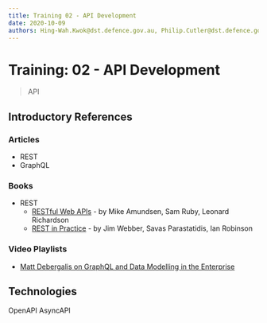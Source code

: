 ```yaml
---
title: Training 02 - API Development
date: 2020-10-09
authors: Hing-Wah.Kwok@dst.defence.gov.au, Philip.Cutler@dst.defence.gov.au
---
```


# Training: 02 - API Development

> API

## Introductory References

### Articles

- REST
- GraphQL

### Books

- REST
  - [RESTful Web APIs](https://learning.oreilly.com/library/view/restful-web-apis/9781449359713/) - by Mike Amundsen, Sam Ruby, Leonard Richardson
  - [REST in Practice](https://learning.oreilly.com/library/view/rest-in-practice/9781449383312/) - by Jim Webber, Savas Parastatidis, Ian Robinson

### Video Playlists

- [Matt Debergalis on GraphQL and Data Modelling in the Enterprise](https://www.infoq.com/podcasts/graphql-enterprise-data-modelling/)

## Technologies

OpenAPI
AsyncAPI
